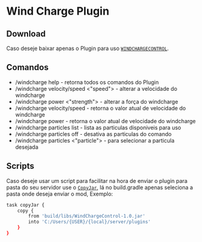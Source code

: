 # Wind Charge Plugin

## Download

Caso deseje baixar apenas o Plugin para uso [`WINDCHARGECONTROL`](https://github.com/R4NP3R/WindChargePlugin/tree/main/build/libs).

## Comandos

* /windcharge help - retorna todos os comandos do Plugin
* /windcharge velocity/speed <"speed"> - alterar a velocidade do windcharge
* /windcharge power <"strength"> - alterar a força do windcharge
* /windcharge velocity/speed - retorna o valor atual de velocidade do windcharge
* /windcharge power - retorna o valor atual de velocidade do windcharge
* /windcharge particles list - lista as particulas disponiveis para uso
* /windcharge particles off - desativa as particulas do comando
* /windcharge particles <"particle"> - para selecionar a particula desejada



## Scripts

Caso deseje usar um script para facilitar na hora de enviar o plugin para pasta do seu servidor use o [`CopyJar`](https://github.com/R4NP3R/WindChargePlugin/blob/main/build.gradle), lá no build.gradle apenas seleciona a pasta onde deseja enviar o mod, Exemplo:

```sh
task copyJar {
    copy {
        from 'build/libs/WindChargeControl-1.0.jar'
        into 'C:/Users/{USER}/{local}/server/plugins'
    }
}

```




